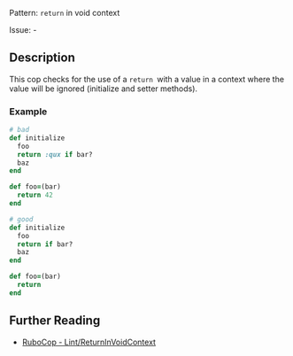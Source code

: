 Pattern: `return` in void context

Issue: -

## Description

This cop checks for the use of a `return `with a value in a context
where the value will be ignored (initialize and setter methods).

### Example

```ruby
# bad
def initialize
  foo
  return :qux if bar?
  baz
end

def foo=(bar)
  return 42
end
```
```ruby
# good
def initialize
  foo
  return if bar?
  baz
end

def foo=(bar)
  return
end
```

## Further Reading

* [RuboCop - Lint/ReturnInVoidContext](https://rubocop.readthedocs.io/en/latest/cops_lint/#lintreturninvoidcontext)
